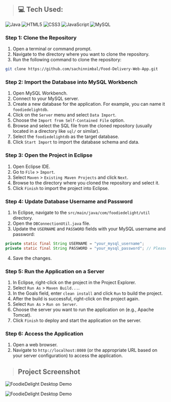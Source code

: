 > ## 💻 Tech Used:
![Java](https://img.shields.io/badge/java-%23ED8B00.svg?style=flat&logo=openjdk&logoColor=white) 
![HTML5](https://img.shields.io/badge/html5-%23E34F26.svg?style=flat&logo=html5&logoColor=white) 
![CSS3](https://img.shields.io/badge/css3-%231572B6.svg?style=flat&logo=css3&logoColor=white) 
![JavaScript](https://img.shields.io/badge/javascript-%23323330.svg?style=flat&logo=javascript&logoColor=%23F7DF1E) 
![MySQL](https://img.shields.io/badge/mysql-%2300000f.svg?style=flat&logo=mysql&logoColor=white) 

### Step 1: Clone the Repository
1. Open a terminal or command prompt.
2. Navigate to the directory where you want to clone the repository.
3. Run the following command to clone the repository:

```bash
git clone https://github.com/sachinnimbal/Food-Delivery-Web-App.git
```

### Step 2: Import the Database into MySQL Workbench
1. Open MySQL Workbench.
2. Connect to your MySQL server.
3. Create a new database for the application. For example, you can name it `foodiedelightdb`.
4. Click on the `Server` menu and select `Data Import`.
5. Choose the `Import from Self-Contained File` option.
6. Browse and select the SQL file from the cloned repository (usually located in a directory like `sql/` or similar).
7. Select the `foodiedelightdb` as the target database.
8. Click `Start Import` to import the database schema and data.

### Step 3: Open the Project in Eclipse
1. Open Eclipse IDE.
2. Go to `File` > `Import`.
3. Select `Maven` > `Existing Maven Projects` and click `Next`.
4. Browse to the directory where you cloned the repository and select it.
5. Click `Finish` to import the project into Eclipse.

### Step 4: Update Database Username and Password
1. In Eclipse, navigate to the `src/main/java/com/foodiedelight/util` directory.
2. Open the `DBConnectionUtil.java` file.
3. Update the `USERNAME` and `PASSWORD` fields with your MySQL username and password:

```java
private static final String USERNAME = "your_mysql_username";
private static final String PASSWORD = "your_mysql_password"; // Please change this password 
```

4. Save the changes.

### Step 5: Run the Application on a Server
1. In Eclipse, right-click on the project in the Project Explorer.
2. Select `Run As` > `Maven Build...`.
3. In the Goals field, enter `clean install` and click `Run` to build the project.
4. After the build is successful, right-click on the project again.
5. Select `Run As` > `Run on Server`.
6. Choose the server you want to run the application on (e.g., Apache Tomcat).
7. Click `Finish` to deploy and start the application on the server.

### Step 6: Access the Application
1. Open a web browser.
2. Navigate to `http://localhost:8080` (or the appropriate URL based on your server configuration) to access the application.

> ## Project Screenshot

![FoodieDelight Desktop Demo](./FoodAppImages/Project1.png "Desktop Demo")

![FoodieDelight Desktop Demo](./FoodAppImages/Project2.png "Desktop Demo")
